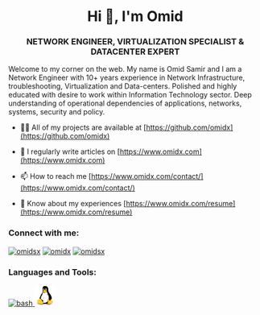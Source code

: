 <h1 align="center">Hi 👋, I'm Omid</h1>
<h3 align="center">NETWORK ENGINEER, VIRTUALIZATION SPECIALIST & DATACENTER EXPERT</h3>
<p align="left">Welcome to my corner on the web. My name is Omid Samir and I am a Network Engineer with 10+ years experience in Network Infrastructure, troubleshooting, Virtualization and Data-centers. Polished and highly educated with desire to work within Information Technology sector. Deep understanding of operational dependencies of applications, networks, systems, security and policy.</p>

- 👨‍💻 All of my projects are available at [https://github.com/omidx](https://github.com/omidx)

- 📝 I regularly write articles on [https://www.omidx.com](https://www.omidx.com)

- 📫 How to reach me [https://www.omidx.com/contact/](https://www.omidx.com/contact/)

- 📄 Know about my experiences [https://www.omidx.com/resume](https://www.omidx.com/resume)

<h3 align="left">Connect with me:</h3>
<p align="left">
<a href="https://twitter.com/omidsx" target="blank"><img align="center" src="https://raw.githubusercontent.com/rahuldkjain/github-profile-readme-generator/master/src/images/icons/Social/twitter.svg" alt="omidsx" height="30" width="40" /></a>
<a href="https://linkedin.com/in/omidx" target="blank"><img align="center" src="https://raw.githubusercontent.com/rahuldkjain/github-profile-readme-generator/master/src/images/icons/Social/linked-in-alt.svg" alt="omidx" height="30" width="40" /></a>
<a href="https://instagram.com/omidsx" target="blank"><img align="center" src="https://raw.githubusercontent.com/rahuldkjain/github-profile-readme-generator/master/src/images/icons/Social/instagram.svg" alt="omidsx" height="30" width="40" /></a>
</p>

<h3 align="left">Languages and Tools:</h3>
<p align="left"> <a href="https://www.gnu.org/software/bash/" target="_blank" rel="noreferrer"> <img src="https://www.vectorlogo.zone/logos/gnu_bash/gnu_bash-icon.svg" alt="bash" width="40" height="40"/> </a> <a href="https://www.linux.org/" target="_blank" rel="noreferrer"> <img src="https://raw.githubusercontent.com/devicons/devicon/master/icons/linux/linux-original.svg" alt="linux" width="40" height="40"/> </a> </p>
